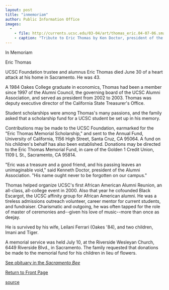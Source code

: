 ```yaml
---
layout: post
title: "inmemoriam"
author: Public Information Office
images:
  -
    - file: http://currents.ucsc.edu/03-04/art/thomas_eric.04-07-06.small.jpg
    - caption: "Tribute to Eric Thomas by Ken Doctor, president of the UCSC Alumni Council."
---
```


In Memoriam

Eric Thomas

UCSC Foundation trustee and alumnus Eric Thomas died June 30 of a heart attack at his home in Sacramento. He was 43.  

A 1984 Oakes College graduate in economics, Thomas had been a member since 1997 of the Alumni Council, the governing board of the UCSC Alumni Association, and served as president from 2002 to 2003. Thomas was deputy executive director of the California State Treasurer's Office.

Student scholarships were among Thomas's many passions, and the family asked that a scholarship fund for a UCSC student be set up in his memory.

Contributions may be made to the UCSC Foundation, earmarked for the "Eric Thomas Memorial Scholarship," and sent to the Annual Fund, University of California, 1156 High Street, Santa Cruz, CA 95064. A fund on his children's behalf has also been established. Donations may be directed to the Eric Thomas Memorial Fund, in care of the Golden 1 Credit Union, 1109 L St., Sacramento, CA 95814.  

"Eric was a treasure and a good friend, and his passing leaves an unimaginable void," said Kenneth Doctor, president of the Alumni Association. "His name ought never to be forgotten on our campus."   

Thomas helped organize UCSC's first African American Alumni Reunion, an all-class, all-college event in 2000. Also that year he cofounded Black Escargot, the UCSC affinity group for African American alumni. He was a tireless admissions outreach volunteer, career mentor for current students, and fundraiser. Charismatic and outgoing, he was often tapped for the role of master of ceremonies and--given his love of music--more than once as deejay.  
  
He is survived by his wife, Leilani Ferrari (Oakes '84), and two children, Imani and Tiger.

A memorial service was held July 10, at the Riverside Wesleyan Church, 6449 Riverside Blvd., in Sacramento. The family requested that donations be made to the memorial fund for his children in lieu of flowers.

[See obituary in the _Sacramento Bee_][1]

  

[Return to Front Page][2]

[1]: http://www.sacbee.com/content/news/story/9933409p-10855358c.html
[2]: http://currents.ucsc.edu/

[source](http://www1.ucsc.edu/currents/04-05/07-12/inmemoriam.html "Permalink to inmemoriam")
